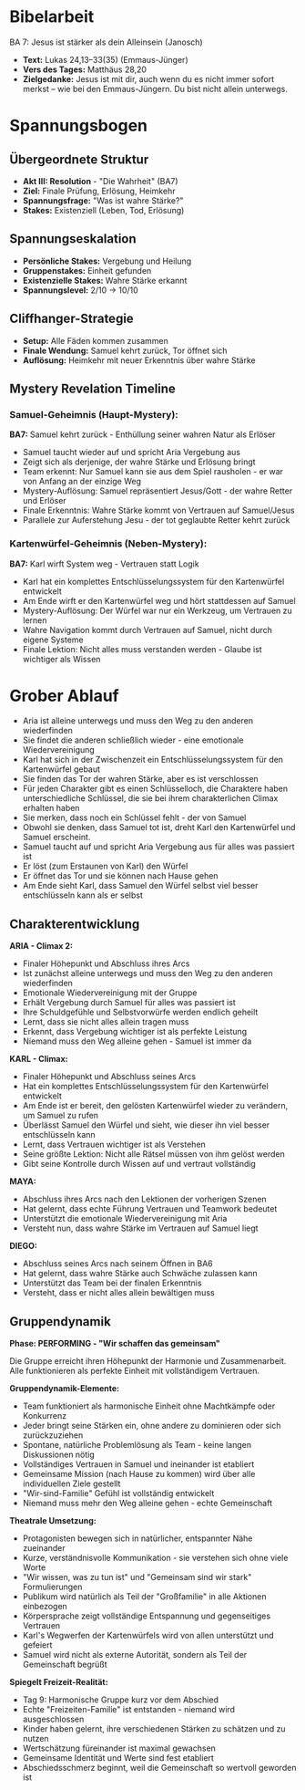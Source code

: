 # Bibelarbeit
BA 7: Jesus ist stärker als dein Alleinsein (Janosch)
- **Text:** Lukas 24,13–33(35) (Emmaus-Jünger)
- **Vers des Tages:** Matthäus 28,20
- **Zielgedanke:** Jesus ist mit dir, auch wenn du es nicht immer sofort merkst – wie bei den Emmaus-Jüngern. Du bist nicht allein unterwegs.

# Spannungsbogen

## Übergeordnete Struktur
- **Akt III: Resolution** - "Die Wahrheit" (BA7)
- **Ziel:** Finale Prüfung, Erlösung, Heimkehr
- **Spannungsfrage:** "Was ist wahre Stärke?"
- **Stakes:** Existenziell (Leben, Tod, Erlösung)

## Spannungseskalation
- **Persönliche Stakes:** Vergebung und Heilung
- **Gruppenstakes:** Einheit gefunden
- **Existenzielle Stakes:** Wahre Stärke erkannt
- **Spannungslevel:** 2/10 → 10/10

## Cliffhanger-Strategie
- **Setup:** Alle Fäden kommen zusammen
- **Finale Wendung:** Samuel kehrt zurück, Tor öffnet sich
- **Auflösung:** Heimkehr mit neuer Erkenntnis über wahre Stärke

## Mystery Revelation Timeline
### Samuel-Geheimnis (Haupt-Mystery):
**BA7:** Samuel kehrt zurück - Enthüllung seiner wahren Natur als Erlöser
- Samuel taucht wieder auf und spricht Aria Vergebung aus
- Zeigt sich als derjenige, der wahre Stärke und Erlösung bringt
- Team erkennt: Nur Samuel kann sie aus dem Spiel rausholen - er war von Anfang an der einzige Weg
- Mystery-Auflösung: Samuel repräsentiert Jesus/Gott - der wahre Retter und Erlöser
- Finale Erkenntnis: Wahre Stärke kommt von Vertrauen auf Samuel/Jesus
- Parallele zur Auferstehung Jesu - der tot geglaubte Retter kehrt zurück

### Kartenwürfel-Geheimnis (Neben-Mystery):
**BA7:** Karl wirft System weg - Vertrauen statt Logik
- Karl hat ein komplettes Entschlüsselungssystem für den Kartenwürfel entwickelt
- Am Ende wirft er den Kartenwürfel weg und hört stattdessen auf Samuel
- Mystery-Auflösung: Der Würfel war nur ein Werkzeug, um Vertrauen zu lernen
- Wahre Navigation kommt durch Vertrauen auf Samuel, nicht durch eigene Systeme
- Finale Lektion: Nicht alles muss verstanden werden - Glaube ist wichtiger als Wissen

# Grober Ablauf

- Aria ist alleine unterwegs und muss den Weg zu den anderen wiederfinden
- Sie findet die anderen schließlich wieder - eine emotionale Wiedervereinigung
- Karl hat sich in der Zwischenzeit ein Entschlüsselungssystem für den Kartenwürfel gebaut
- Sie finden das Tor der wahren Stärke, aber es ist verschlossen
- Für jeden Charakter gibt es einen Schlüsselloch, die Charaktere haben unterschiedliche Schlüssel, die sie bei ihrem charakterlichen Climax erhalten haben
- Sie merken, dass noch ein Schlüssel fehlt - der von Samuel
- Obwohl sie denken, dass Samuel tot ist, dreht Karl den Kartenwürfel und Samuel erscheint.
- Samuel taucht auf und spricht Aria Vergebung aus für alles was passiert ist
- Er löst (zum Erstaunen von Karl) den Würfel
- Er öffnet das Tor und sie können nach Hause gehen
- Am Ende sieht Karl, dass Samuel den Würfel selbst viel besser entschlüsseln kann als er selbst


## Charakterentwicklung

**ARIA - Climax 2:**
- Finaler Höhepunkt und Abschluss ihres Arcs
- Ist zunächst alleine unterwegs und muss den Weg zu den anderen wiederfinden
- Emotionale Wiedervereinigung mit der Gruppe
- Erhält Vergebung durch Samuel für alles was passiert ist
- Ihre Schuldgefühle und Selbstvorwürfe werden endlich geheilt
- Lernt, dass sie nicht alles allein tragen muss
- Erkennt, dass Vergebung wichtiger ist als perfekte Leistung
- Niemand muss den Weg alleine gehen - Samuel ist immer da

**KARL - Climax:**
- Finaler Höhepunkt und Abschluss seines Arcs
- Hat ein komplettes Entschlüsselungssystem für den Kartenwürfel entwickelt
- Am Ende ist er bereit, den gelösten Kartenwürfel wieder zu verändern, um Samuel zu rufen
- Überlässt Samuel den Würfel und sieht, wie dieser ihn viel besser entschlüsseln kann
- Lernt, dass Vertrauen wichtiger ist als Verstehen
- Seine größte Lektion: Nicht alle Rätsel müssen von ihm gelöst werden
- Gibt seine Kontrolle durch Wissen auf und vertraut vollständig

**MAYA:**
- Abschluss ihres Arcs nach den Lektionen der vorherigen Szenen
- Hat gelernt, dass echte Führung Vertrauen und Teamwork bedeutet
- Unterstützt die emotionale Wiedervereinigung mit Aria
- Versteht nun, dass wahre Stärke im Vertrauen auf Samuel liegt

**DIEGO:**
- Abschluss seines Arcs nach seinem Öffnen in BA6
- Hat gelernt, dass wahre Stärke auch Schwäche zulassen kann
- Unterstützt das Team bei der finalen Erkenntnis
- Versteht, dass er nicht alles allein bewältigen muss

## Gruppendynamik

**Phase: PERFORMING - "Wir schaffen das gemeinsam"**

Die Gruppe erreicht ihren Höhepunkt der Harmonie und Zusammenarbeit. Alle funktionieren als perfekte Einheit mit vollständigem Vertrauen.

**Gruppendynamik-Elemente:**
- Team funktioniert als harmonische Einheit ohne Machtkämpfe oder Konkurrenz
- Jeder bringt seine Stärken ein, ohne andere zu dominieren oder sich zurückzuziehen
- Spontane, natürliche Problemlösung als Team - keine langen Diskussionen nötig
- Vollständiges Vertrauen in Samuel und ineinander ist etabliert
- Gemeinsame Mission (nach Hause zu kommen) wird über alle individuellen Ziele gestellt
- "Wir-sind-Familie" Gefühl ist vollständig entwickelt
- Niemand muss mehr den Weg alleine gehen - echte Gemeinschaft

**Theatrale Umsetzung:**
- Protagonisten bewegen sich in natürlicher, entspannter Nähe zueinander
- Kurze, verständnisvolle Kommunikation - sie verstehen sich ohne viele Worte
- "Wir wissen, was zu tun ist" und "Gemeinsam sind wir stark" Formulierungen
- Publikum wird natürlich als Teil der "Großfamilie" in alle Aktionen einbezogen
- Körpersprache zeigt vollständige Entspannung und gegenseitiges Vertrauen
- Karl's Wegwerfen der Kartenwürfels wird von allen unterstützt und gefeiert
- Samuel wird nicht als externe Autorität, sondern als Teil der Gemeinschaft begrüßt

**Spiegelt Freizeit-Realität:**
- Tag 9: Harmonische Gruppe kurz vor dem Abschied
- Echte "Freizeiten-Familie" ist entstanden - niemand wird ausgeschlossen
- Kinder haben gelernt, ihre verschiedenen Stärken zu schätzen und zu nutzen
- Wertschätzung füreinander ist maximal gewachsen
- Gemeinsame Identität und Werte sind fest etabliert
- Abschiedsschmerz beginnt, weil die Gemeinschaft so wertvoll geworden ist
